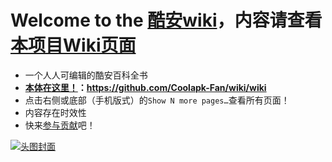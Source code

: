 # Welcome to the [酷安wiki](https://github.com/Coolapk-Fan/wiki/wiki)，内容请查看[本项目Wiki页面](https://github.com/Coolapk-Fan/wiki/wiki)
- 一个人人可编辑的酷安百科全书
- **[本体在这里！](https://github.com/Coolapk-Fan/wiki/wiki)：https://github.com/Coolapk-Fan/wiki/wiki**
- 点击右侧或底部（手机版式）的`Show N more pages…`查看所有页面！
- 内容存在时效性
- 快来[参与贡献](https://github.com/Coolapk-Fan/wiki/wiki#%E5%8F%82%E4%B8%8E%E8%B4%A1%E7%8C%AE)吧！

[![头图封面](https://i.loli.net/2020/07/05/s5WwakEIteGFR9K.png)](https://github.com/Coolapk-Fan/wiki/wiki)
